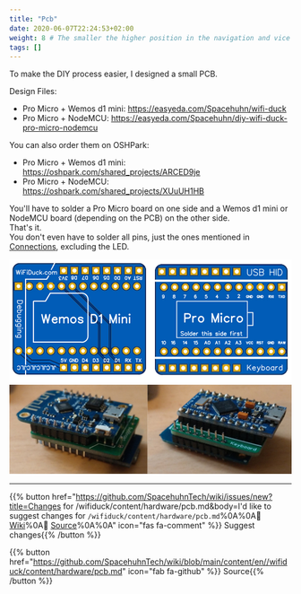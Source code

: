 ```yaml
---
title: "Pcb"
date: 2020-06-07T22:24:53+02:00
weight: 8 # The smaller the higher position in the navigation and vice versa
tags: []
---
```


To make the DIY process easier, I designed a small PCB.  

Design Files:  
* Pro Micro + Wemos d1 mini: https://easyeda.com/Spacehuhn/wifi-duck
* Pro Micro + NodeMCU: https://easyeda.com/Spacehuhn/diy-wifi-duck-pro-micro-nodemcu

You can also order them on OSHPark:
* Pro Micro + Wemos d1 mini: https://oshpark.com/shared_projects/ARCED9je
* Pro Micro + NodeMCU: https://oshpark.com/shared_projects/XUuUH1HB

You'll have to solder a Pro Micro board on one side and a Wemos d1 mini
or NodeMCU board (depending on the PCB) on the other side.  
That's it.  
You don't even have to solder all pins,
just the ones mentioned in [Connections](#connections), excluding the LED.

![Preview of Pro Micro + Wemos d1 mini PCB](/media/wifi_duck/pcbs.jpg?height=400px)
![Soldered PCB](/media/wifi_duck/pcbs_soldered.jpg?height=400px)

---

{{% button href="https://github.com/SpacehuhnTech/wiki/issues/new?title=Changes for /wifiduck/content/hardware/pcb.md&body=I'd like to suggest changes for `/wifiduck/content/hardware/pcb.md`%0A%0A:link: [Wiki](https://spacehuhn.wiki//wifiduck/content/hardware/pcb)%0A:link: [Source](https://github.com/SpacehuhnTech/wiki/blob/main/content/en//wifiduck/content/hardware/pcb.md)%0A%0A<!-- Describe your desired changes -->" icon="fas fa-comment" %}}&nbsp;Suggest changes{{% /button %}}

{{% button href="https://github.com/SpacehuhnTech/wiki/blob/main/content/en//wifiduck/content/hardware/pcb.md" icon="fab fa-github" %}}&nbsp;Source{{% /button %}}